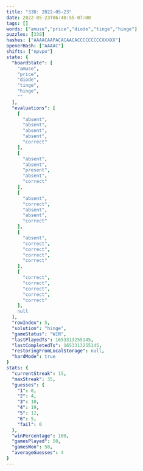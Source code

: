 ```yaml
---
title: "338: 2022-05-23"
date: 2022-05-23T06:40:55-07:00
tags: []
words: ["amuse","price","diode","tinge","hinge"]
puzzles: [338]
hashes: ["AAAACAAPACACAACACCCCCCCCCXXXXX"]
openerHash: ["AAAAC"]
shifts: ["npvpo"]
state: {
  "boardState": [
    "amuse",
    "price",
    "diode",
    "tinge",
    "hinge",
    ""
  ],
  "evaluations": [
    [
      "absent",
      "absent",
      "absent",
      "absent",
      "correct"
    ],
    [
      "absent",
      "absent",
      "present",
      "absent",
      "correct"
    ],
    [
      "absent",
      "correct",
      "absent",
      "absent",
      "correct"
    ],
    [
      "absent",
      "correct",
      "correct",
      "correct",
      "correct"
    ],
    [
      "correct",
      "correct",
      "correct",
      "correct",
      "correct"
    ],
    null
  ],
  "rowIndex": 5,
  "solution": "hinge",
  "gameStatus": "WIN",
  "lastPlayedTs": 1653313255145,
  "lastCompletedTs": 1653313255145,
  "restoringFromLocalStorage": null,
  "hardMode": true
}
stats: {
  "currentStreak": 15,
  "maxStreak": 35,
  "guesses": {
    "1": 0,
    "2": 4,
    "3": 10,
    "4": 19,
    "5": 12,
    "6": 5,
    "fail": 0
  },
  "winPercentage": 100,
  "gamesPlayed": 50,
  "gamesWon": 50,
  "averageGuesses": 4
}
---
```


<!-- more -->
